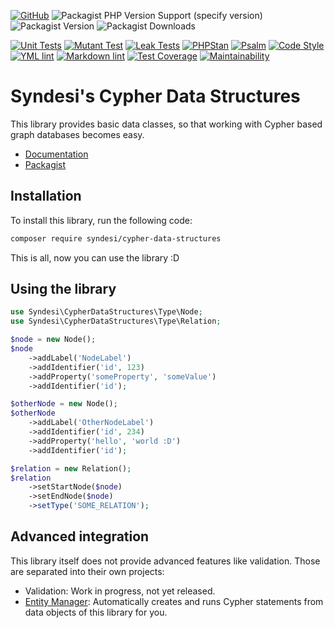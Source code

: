 [![GitHub](https://img.shields.io/github/license/neo4j-php/cypher-data-structures)](https://github.com/neo4j-php/cypher-data-structures/blob/main/LICENSE)
![Packagist PHP Version Support (specify version)](https://img.shields.io/packagist/php-v/syndesi/cypher-data-structures/dev-main)
![Packagist Version](https://img.shields.io/packagist/v/syndesi/cypher-data-structures)
![Packagist Downloads](https://img.shields.io/packagist/dm/syndesi/cypher-data-structures)

[![Unit Tests](https://github.com/neo4j-php/cypher-data-structures/actions/workflows/ci-unit-test.yml/badge.svg)](https://github.com/neo4j-php/cypher-data-structures/actions/workflows/ci-unit-test.yml)
[![Mutant Test](https://github.com/neo4j-php/cypher-data-structures/actions/workflows/ci-mutant-test.yml/badge.svg)](https://github.com/neo4j-php/cypher-data-structures/actions/workflows/ci-mutant-test.yml)
[![Leak Tests](https://github.com/neo4j-php/cypher-data-structures/actions/workflows/ci-leak-test.yml/badge.svg)](https://github.com/neo4j-php/cypher-data-structures/actions/workflows/ci-leak-test.yml)
[![PHPStan](https://github.com/neo4j-php/cypher-data-structures/actions/workflows/ci-phpstan.yml/badge.svg)](https://github.com/neo4j-php/cypher-data-structures/actions/workflows/ci-phpstan.yml)
[![Psalm](https://github.com/neo4j-php/cypher-data-structures/actions/workflows/ci-psalm.yml/badge.svg)](https://github.com/neo4j-php/cypher-data-structures/actions/workflows/ci-psalm.yml)
[![Code Style](https://github.com/neo4j-php/cypher-data-structures/actions/workflows/ci-code-style.yml/badge.svg)](https://github.com/neo4j-php/cypher-data-structures/actions/workflows/ci-code-style.yml)
[![YML lint](https://github.com/neo4j-php/cypher-data-structures/actions/workflows/ci-yml-lint.yml/badge.svg)](https://github.com/neo4j-php/cypher-data-structures/actions/workflows/ci-yml-lint.yml)
[![Markdown lint](https://github.com/neo4j-php/cypher-data-structures/actions/workflows/ci-markdown-lint.yml/badge.svg)](https://github.com/neo4j-php/cypher-data-structures/actions/workflows/ci-markdown-lint.yml)
[![Test Coverage](https://api.codeclimate.com/v1/badges/3a6aef038839e5bb5b59/test_coverage)](https://codeclimate.com/github/Syndesi/cypher-data-structures/test_coverage)
[![Maintainability](https://api.codeclimate.com/v1/badges/3a6aef038839e5bb5b59/maintainability)](https://codeclimate.com/github/Syndesi/cypher-data-structures/maintainability)

# Syndesi's Cypher Data Structures

This library provides basic data classes, so that working with Cypher based graph databases becomes easy.

- [Documentation](https://neo4j-php.github.io/cypher-data-structures)
- [Packagist](https://packagist.org/packages/syndesi/cypher-data-structures)

## Installation

To install this library, run the following code:

```bash
composer require syndesi/cypher-data-structures
```

This is all, now you can use the library :D

## Using the library

```php
use Syndesi\CypherDataStructures\Type\Node;
use Syndesi\CypherDataStructures\Type\Relation;

$node = new Node();
$node
    ->addLabel('NodeLabel')
    ->addIdentifier('id', 123)
    ->addProperty('someProperty', 'someValue')
    ->addIdentifier('id');

$otherNode = new Node();
$otherNode
    ->addLabel('OtherNodeLabel')
    ->addIdentifier('id', 234)
    ->addProperty('hello', 'world :D')
    ->addIdentifier('id');

$relation = new Relation();
$relation
    ->setStartNode($node)
    ->setEndNode($node)
    ->setType('SOME_RELATION');
```

## Advanced integration

This library itself does not provide advanced features like validation. Those are separated into their own projects:

- Validation: Work in progress, not yet released.
- [Entity Manager](https://github.com/neo4j-php/cypher-entity-manager): Automatically creates and runs Cypher statements
  from data objects of this library for you.
